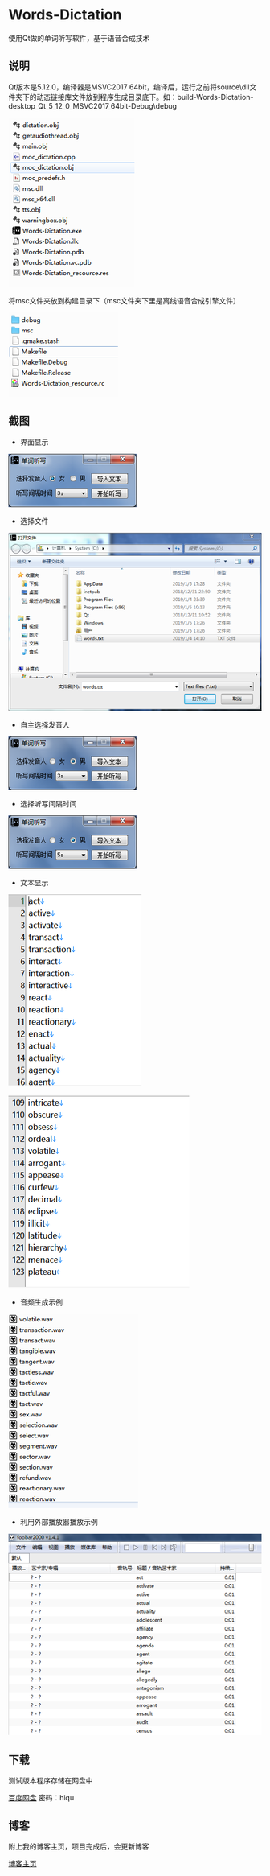 # Words-Dictation

使用Qt做的单词听写软件，基于语音合成技术


## 说明

Qt版本是5.12.0，编译器是MSVC2017 64bit，编译后，运行之前将source\dll文件夹下的动态链接库文件放到程序生成目录底下。如：build-Words-Dictation-desktop_Qt_5_12_0_MSVC2017_64bit-Debug\debug

![note1](screenshots/note1.png)

将msc文件夹放到构建目录下（msc文件夹下里是离线语音合成引擎文件）

![note2](screenshots/note2.png)


## 截图

* 界面显示

![interface](screenshots/interface.png)

* 选择文件

![import](screenshots/import.png)

* 自主选择发音人

![voice](screenshots/voice.png)

* 选择听写间隔时间

![time](screenshots/time.png)

* 文本显示

![text1](screenshots/text1.png)

![text2](screenshots/text2.png)

* 音频生成示例

![music](screenshots/music.png)

* 利用外部播放器播放示例

![play](screenshots/play.png)


## 下载

测试版本程序存储在网盘中

[百度网盘](https://pan.baidu.com/s/1_92k3M5Gd8XjpGlHJh8Meg)	密码：hiqu


## 博客

附上我的博客主页，项目完成后，会更新博客

[博客主页](https://blog.csdn.net/qq_37224534)